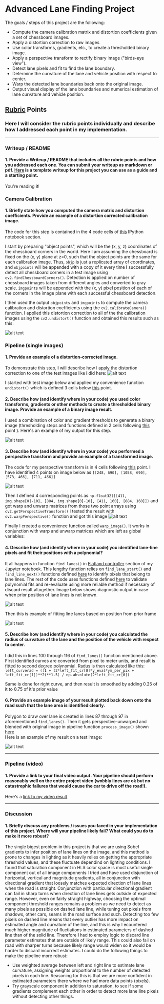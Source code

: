 # **Advanced Lane Finding Project**

The goals / steps of this project are the following:

* Compute the camera calibration matrix and distortion coefficients given a set of chessboard images.
* Apply a distortion correction to raw images.
* Use color transforms, gradients, etc., to create a thresholded binary image.
* Apply a perspective transform to rectify binary image ("birds-eye view").
* Detect lane pixels and fit to find the lane boundary.
* Determine the curvature of the lane and vehicle position with respect to center.
* Warp the detected lane boundaries back onto the original image.
* Output visual display of the lane boundaries and numerical estimation of lane curvature and vehicle position.

[//]: # (Image References)

[image1]: ./output_images/calibration.png "Calibration"
[image2]: ./output_images/perspective.png "Perspective Measurement"
[image3]: ./output_images/perspective_unwrap.png "Warp Example"
[image4]: ./output_images/gradient.png "Gradient Combination"
[image5]: ./output_images/diags1.png "First Time Fit Visual"
[image6]: ./output_images/diags2.png "Fit Visual"
[image7]: ./output_images/pipeline_test.png "Output"
[image8]: ./output_images/undist_example.png "Undistort Example"
[video1]: ./project_video.mp4 "Video"

## [Rubric](https://review.udacity.com/#!/rubrics/571/view) Points

### Here I will consider the rubric points individually and describe how I addressed each point in my implementation.  

---

### Writeup / README

#### 1. Provide a Writeup / README that includes all the rubric points and how you addressed each one.  You can submit your writeup as markdown or pdf.  [Here](https://github.com/udacity/CarND-Advanced-Lane-Lines/blob/master/writeup_template.md) is a template writeup for this project you can use as a guide and a starting point.  

You're reading it!

### Camera Calibration

#### 1. Briefly state how you computed the camera matrix and distortion coefficients. Provide an example of a distortion corrected calibration image.

The code for this step is contained in the 4 code cells of [this](https://render.githubusercontent.com/view/ipynb?commit=095fd42794258e2dc39b03cf9d11c76567625db8&enc_url=68747470733a2f2f7261772e67697468756275736572636f6e74656e742e636f6d2f647a782f4361724e442d416476616e6365642d4c616e652d4c696e65732f303935666434323739343235386532646333396230336366396431316337363536373632356462382f50344164764c616e654c696e65732e6970796e62&nwo=dzx%2FCarND-Advanced-Lane-Lines&path=P4AdvLaneLines.ipynb&repository_id=92813945&repository_type=Repository#Camera-Calibration) IPython notebook section.

I start by preparing "object points", which will be the (x, y, z) coordinates of the chessboard corners in the world. Here I am assuming the chessboard is fixed on the (x, y) plane at z=0, such that the object points are the same for each calibration image.  Thus, `objp` is just a replicated array of coordinates, and `objpoints` will be appended with a copy of it every time I successfully detect all chessboard corners in a test image using `cv2.findChessboardCorners()`. Detection is applied on number of chessboard images taken from different angles and converted to gray scale.  `imgpoints` will be appended with the (x, y) pixel position of each of the corners in the image plane with each successful chessboard detection.  

I then used the output `objpoints` and `imgpoints` to compute the camera calibration and distortion coefficients using the `cv2.calibrateCamera()` function.  I applied this distortion correction to all of the the calibration images using the `cv2.undistort()` function and obtained this results such as this: 

![alt text][image1]

### Pipeline (single images)

#### 1. Provide an example of a distortion-corrected image.

To demonstrate this step, I will describe how I apply the distortion correction to one of the test images like i did here:
![alt text][image8]

I started with test image below and applied my convenience function `undistort()` which is defined 3 cells below [this](https://render.githubusercontent.com/view/ipynb?commit=095fd42794258e2dc39b03cf9d11c76567625db8&enc_url=68747470733a2f2f7261772e67697468756275736572636f6e74656e742e636f6d2f647a782f4361724e442d416476616e6365642d4c616e652d4c696e65732f303935666434323739343235386532646333396230336366396431316337363536373632356462382f50344164764c616e654c696e65732e6970796e62&nwo=dzx%2FCarND-Advanced-Lane-Lines&path=P4AdvLaneLines.ipynb&repository_id=92813945&repository_type=Repository#Camera-Calibration) point.

#### 2. Describe how (and identify where in your code) you used color transforms, gradients or other methods to create a thresholded binary image.  Provide an example of a binary image result.

I used a combination of color and gradient thresholds to generate a binary image (thresholding steps and functions defined in 2 cells following [this](https://render.githubusercontent.com/view/ipynb?commit=095fd42794258e2dc39b03cf9d11c76567625db8&enc_url=68747470733a2f2f7261772e67697468756275736572636f6e74656e742e636f6d2f647a782f4361724e442d416476616e6365642d4c616e652d4c696e65732f303935666434323739343235386532646333396230336366396431316337363536373632356462382f50344164764c616e654c696e65732e6970796e62&nwo=dzx%2FCarND-Advanced-Lane-Lines&path=P4AdvLaneLines.ipynb&repository_id=92813945&repository_type=Repository#Color-and-gradient-transformations) point ).  Here's an example of my output for this step.  

![alt text][image4]

#### 3. Describe how (and identify where in your code) you performed a perspective transform and provide an example of a transformed image.

The code for my perspective transform is in 4 cells following [this](https://render.githubusercontent.com/view/ipynb?commit=095fd42794258e2dc39b03cf9d11c76567625db8&enc_url=68747470733a2f2f7261772e67697468756275736572636f6e74656e742e636f6d2f647a782f4361724e442d416476616e6365642d4c616e652d4c696e65732f303935666434323739343235386532646333396230336366396431316337363536373632356462382f50344164764c616e654c696e65732e6970796e62&nwo=dzx%2FCarND-Advanced-Lane-Lines&path=P4AdvLaneLines.ipynb&repository_id=92813945&repository_type=Repository#Perspective-Transformation) point. I have identified 4 points on image below as `[[248, 690], [1058, 690], [573, 466], [711, 466]]`

![alt text][image2]

Then I defined 4 corresponding points as `np.float32([[411, img.shape[0]-10], [884, img.shape[0]-10], [411, 160], [884, 160]])` and got warp and unwarp matrices from those two point arrays using `cv2.getPerspectiveTransform()` I tested the result with `cv2.warpPerspective()` function and got this image
![alt text][image3]

Finally I created a convenience function called `warp_image()`. It works in conjunction with warp and unwarp matrices which are left as global variables:

#### 4. Describe how (and identify where in your code) you identified lane-line pixels and fit their positions with a polynomial?

It all happens in function `find_lanes()` in [Flatland controller](https://render.githubusercontent.com/view/ipynb?commit=095fd42794258e2dc39b03cf9d11c76567625db8&enc_url=68747470733a2f2f7261772e67697468756275736572636f6e74656e742e636f6d2f647a782f4361724e442d416476616e6365642d4c616e652d4c696e65732f303935666434323739343235386532646333396230336366396431316337363536373632356462382f50344164764c616e654c696e65732e6970796e62&nwo=dzx%2FCarND-Advanced-Lane-Lines&path=P4AdvLaneLines.ipynb&repository_id=92813945&repository_type=Repository#Flatland-controller) section of my Jupyter notebook. This lengthy function relies on `find_lane_start()` and `find_line_next()` functions defined [here](https://render.githubusercontent.com/view/ipynb?commit=095fd42794258e2dc39b03cf9d11c76567625db8&enc_url=68747470733a2f2f7261772e67697468756275736572636f6e74656e742e636f6d2f647a782f4361724e442d416476616e6365642d4c616e652d4c696e65732f303935666434323739343235386532646333396230336366396431316337363536373632356462382f50344164764c616e654c696e65732e6970796e62&nwo=dzx%2FCarND-Advanced-Lane-Lines&path=P4AdvLaneLines.ipynb&repository_id=92813945&repository_type=Repository#Support-functions-for-lane-detection) to identify pixels that belong to lane lines.
The rest of the code uses functions defined [here](https://render.githubusercontent.com/view/ipynb?commit=095fd42794258e2dc39b03cf9d11c76567625db8&enc_url=68747470733a2f2f7261772e67697468756275736572636f6e74656e742e636f6d2f647a782f4361724e442d416476616e6365642d4c616e652d4c696e65732f303935666434323739343235386532646333396230336366396431316337363536373632356462382f50344164764c616e654c696e65732e6970796e62&nwo=dzx%2FCarND-Advanced-Lane-Lines&path=P4AdvLaneLines.ipynb&repository_id=92813945&repository_type=Repository#Lane-detection-validation-functions) to validate polynomial fits and re-evaluate using more reliable method if necessary of discard result altogether. Image below shows diagnostic output in case when prior position of lane lines is not known.

![alt text][image5]

Then this is example of fitting line lanes based on position from prior frame

![alt text][image6]


#### 5. Describe how (and identify where in your code) you calculated the radius of curvature of the lane and the position of the vehicle with respect to center.

I did this in lines 100 through 116 of `find_lanes()` function mentioned above. First identified curves are converted from pixel to meter units, and result is fitted to second degree polynomial. Radus is then calculated like this:
`left_curverad = ((1 + (2*left_fit_cr[0]*y_eval*ym_per_pix + left_fit_cr[1])**2)**1.5) / np.absolute(2*left_fit_cr[0])`

Same is done for right curve, and then result is smoothed by adding 0.25 of it to 0.75 of it's prior value

#### 6. Provide an example image of your result plotted back down onto the road such that the lane area is identified clearly.

Polygon to draw over lane is created in lines 87 through 97 in aforementioned `find_lanes()`. Then it gets perspective-unwarped and blended with original image in pipeline function `process_image()` shown [here](https://render.githubusercontent.com/view/ipynb?commit=095fd42794258e2dc39b03cf9d11c76567625db8&enc_url=68747470733a2f2f7261772e67697468756275736572636f6e74656e742e636f6d2f647a782f4361724e442d416476616e6365642d4c616e652d4c696e65732f303935666434323739343235386532646333396230336366396431316337363536373632356462382f50344164764c616e654c696e65732e6970796e62&nwo=dzx%2FCarND-Advanced-Lane-Lines&path=P4AdvLaneLines.ipynb&repository_id=92813945&repository_type=Repository#Image-Processing-Pipeline)  
Here is an example of my result on a test image:

![alt text][image7]

---

### Pipeline (video)

#### 1. Provide a link to your final video output.  Your pipeline should perform reasonably well on the entire project video (wobbly lines are ok but no catastrophic failures that would cause the car to drive off the road!).

Here's a [link to my video result](./test_videos_output/test.mp4)

---

### Discussion

#### 1. Briefly discuss any problems / issues you faced in your implementation of this project.  Where will your pipeline likely fail?  What could you do to make it more robust?

The single bigest problem in this project is that we are using Sobel gradients to infer position of lane lines on the image, and this method is prone to changes in lighting as it heavily relies on getting the appropriate threshold values, and these fluctuate dependind on lighting conditions. I found that saturation component in HLS color space is most useful single component out of all image components I tried and have used disjunction of horizontal, vertical and magnitude gradients, all in conjunction with directional gradient that loosely matches expected direction of lane lines when the road is straight. Conjunction with particular directional gradient can fail in sharp turns when direction of lane lines gets outside of expected range. However, even on fairly straight highway, choosing the optimal component threshold ranges remains a problem as we need to detect as many pixels as possible on dashed lane line, while tuning out pixels from shadows, other cars, seams in the road surface and such. Detecting too few pixels on dashed line means that every outlier has more impact on estimated angle and curvature of the line, and this is why I ecountered much higher magnitude of fluctiations in estimated parameters of dashed line than of the solid line.
Therefore I had to employ logic to discard line parameter estimates that are outside of likely range. This could also fail on road with sharper turns because likely range would widen so it would be harder to discard incorrect estimates.
I could do the following things to make the pipeline more robust:
* Use weighted average between left and right line to estimate lane curvature, assigning weights proportional to the number of detected pixels in each line. Reasoning for this is that we are more confident in estimated parameters there where we had more data points (pixels).
* Try grayscale component in addition to saturation, to see if some gradients complement each other in order to detect more lane line pixels without detecting other things.
